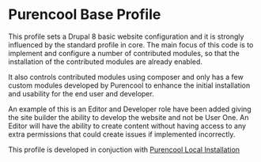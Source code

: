 # Purencool Base Profile

This profile sets a Drupal 8 basic website configuration and it is strongly influenced by the standard profile in core. The main focus of this code is to implement and configure a number of contributed modules, so that the installation of the contributed modules are already enabled.

It also controls contributed modules using composer and only has a few custom modules developed by Purencool to enhance the initial installation and usability for the end user and developer. 

An example of this is an Editor and Developer role have been added giving the site builder the ability to develop the website and not be User One. An Editor will have the ability to create content without having access to any extra permissions that could create issues if implemented incorrectly.

This profile is developed in conjuction with [Purencool Local Installation](https://github.com/purencool/purencool)
